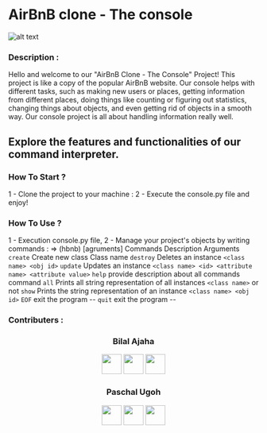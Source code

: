 <h1>AirBnB clone - The console</h1>

![alt text](image.png)

<h3> Description :</h3>
<p>Hello and welcome to our "AirBnB Clone - The Console" Project! This project is like a copy of the popular AirBnB website. Our console helps with different tasks, such as making new users or places, getting information from different places, doing things like counting or figuring out statistics, changing things about objects, and even getting rid of objects in a smooth way. Our console project is all about handling information really well.</p>

<h2>Explore the features and functionalities of our command interpreter.</h2>

<h3>How To Start ?</h3>
1 - Clone the project to your machine :
2 - Execute the console.py file and enjoy!

<h3>How To Use ?</h3>
1 - Execution console.py file, 
2 - Manage your project's objects by writing commands : 
  => (hbnb) <command> [agruments]



<tr>
<th>Commands</th>
<th>Description</th>
<th>Arguments</th>
</tr>

<tbody>
  <tr>
    <td><code>create</code></td>
    <td>Create new class</td>
    <td>Class name</td>
  </tr>
  <tr>
    <td><code>destroy</code></td>
    <td>Deletes an instance</td>
    <td><code>&lt;class name&gt; &lt;obj id&gt;</code></td>
  </tr>
<tr>
    <td><code>update</code></td>
    <td>Updates an instance</td>
    <td><code>&lt;class name&gt; &lt;id&gt; &lt;attribute name&gt; &lt;attribute value&gt;</code></td>
  </tr>
  <tr>
    <td><code>help</code></td>
    <td>provide description about all commands</td>
    <td>command</td>
  </tr>
  <tr>
    <td><code>all</code></td>
    <td>Prints all string representation of all instances</td>
    <td><code>&lt;class name&gt;</code> or not</td>
  </tr>
  <tr>
    <td><code>show</code></td>
    <td>Prints the string representation of an instance</td>
    <td><code>&lt;class name&gt; &lt;obj id&gt;</code></td>
  </tr>
  <tr>
    <td><code>EOF</code></td>
    <td>exit the program</td>
    <td>--</td>
  </tr>
  <tr>
    <td><code>quit</code></td>
    <td>exit the program</td>
    <td>--</td>
  </tr>
</tbody>


<h3> Contributers :</h3>

<h3 align="center">Bilal Ajaha</h3>

<p align="center">
  <a href="https://skillicons.dev">
    <a href="https://github.com/Voxold"><img src="https://skillicons.dev/icons?i=github" width='40px' height='40px'/></a>
    <a href="https://www.linkedin.com/in/voxold/"><img src="https://skillicons.dev/icons?i=linkedin" width='40px' height='40px'/></a>
    <a href="https://twitter.com/bilal_ajaha"><img src="https://skillicons.dev/icons?i=twitter" width='40px' height='40px'/></a>
  </a>
</p>

<h3 align="center">Paschal Ugoh</h3>

<p align="center">
  <a href="https://skillicons.dev">
    <a href="https://github.com/Voxold"><img src="https://skillicons.dev/icons?i=github" width='40px' height='40px'/></a>
    <a href="https://github.com/Voxold"><img src="https://skillicons.dev/icons?i=linkedin" width='40px' height='40px'/></a>
    <a href="https://github.com/Voxold"><img src="https://skillicons.dev/icons?i=twitter" width='40px' height='40px'/></a>
  </a>
</p>
